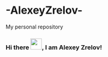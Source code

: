 # -AlexeyZrelov-
My personal repository
### Hi there <img src="https://raw.githubusercontent.com/MartinHeinz/MartinHeinz/master/wave.gif" width="30px">, I am Alexey Zrelov!
